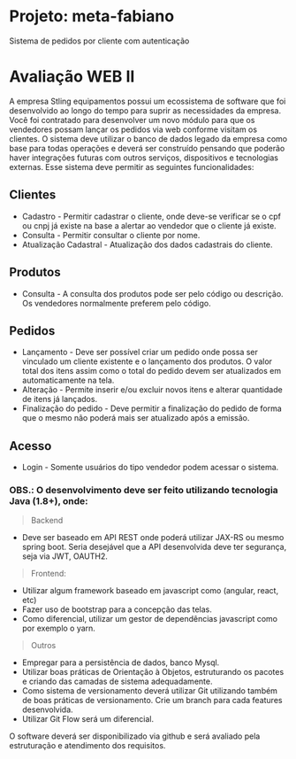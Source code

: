 # Projeto: meta-fabiano
Sistema de pedidos por cliente com autenticação

# Avaliação WEB II
A empresa Stling equipamentos possui um ecossistema de software que foi desenvolvido
ao longo do tempo para suprir as necessidades da empresa.
Você foi contratado para desenvolver um novo módulo para que os vendedores possam
lançar os pedidos via web conforme visitam os clientes. O sistema deve utilizar o banco de
dados legado da empresa como base para todas operações e deverá ser construído
pensando que poderão haver integrações futuras com outros serviços, dispositivos e
tecnologias externas.
Esse sistema deve permitir as seguintes funcionalidades:

## Clientes
- Cadastro - Permitir cadastrar o cliente, onde deve-se verificar se o cpf ou cnpj
já existe na base a alertar ao vendedor que o cliente já existe.
- Consulta - Permitir consultar o cliente por nome.
- Atualização Cadastral - Atualização dos dados cadastrais do cliente.

## Produtos
- Consulta - A consulta dos produtos pode ser pelo código ou descrição. Os
vendedores normalmente preferem pelo código.

## Pedidos
- Lançamento - Deve ser possível criar um pedido onde possa ser vinculado
um cliente existente e o lançamento dos produtos. O valor total dos itens
assim como o total do pedido devem ser atualizados em automaticamente na
tela.
- Alteração - Permite inserir e/ou excluir novos itens e alterar quantidade de
itens já lançados.
- Finalização do pedido - Deve permitir a finalização do pedido de forma que o
mesmo não poderá mais ser atualizado após a emissão.

## Acesso
- Login - Somente usuários do tipo vendedor podem acessar o sistema.

### OBS.: O desenvolvimento deve ser feito utilizando tecnologia Java (1.8+), onde:

> Backend 
- Deve ser baseado em API REST onde poderá utilizar JAX-RS ou mesmo spring boot. Seria desejável​ que a API desenvolvida deve ter segurança, seja via
JWT, OAUTH2.

> Frontend:
- Utilizar algum framework baseado em javascript como (angular, react, etc)
- Fazer uso de bootstrap para a concepção das telas.
- Como diferencial​, utilizar um gestor de dependências javascript como por
exemplo o yarn.

> Outros
- Empregar para a persistência de dados, banco Mysql.
- Utilizar boas práticas de Orientação à Objetos, estruturando os pacotes e criando
das camadas de sistema adequadamente.
- Como sistema de versionamento deverá utilizar Git utilizando também de boas
práticas de versionamento. Crie um branch para cada features desenvolvida. 
- Utilizar Git Flow será um diferencial.

O software deverá ser disponibilizado via github e será avaliado pela estruturação e
atendimento dos requisitos.
